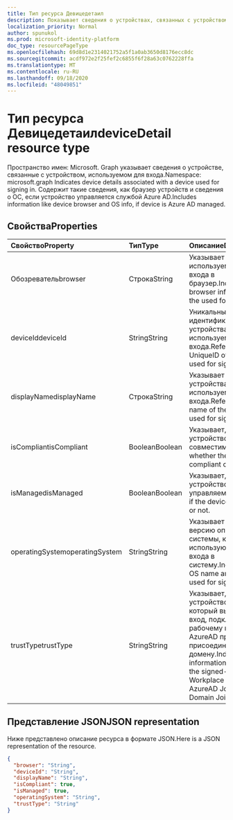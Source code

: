 ```yaml
---
title: Тип ресурса Девицедетаил
description: Показывает сведения о устройствах, связанных с устройством, используемом для входа.
localization_priority: Normal
author: spunukol
ms.prod: microsoft-identity-platform
doc_type: resourcePageType
ms.openlocfilehash: 69d8d1e2314021752a5f1a0ab3650d8176ecc8dc
ms.sourcegitcommit: acdf972e2f25fef2c6855f6f28a63c0762228ffa
ms.translationtype: MT
ms.contentlocale: ru-RU
ms.lasthandoff: 09/18/2020
ms.locfileid: "48049851"
---
```

# <a name="devicedetail-resource-type"></a><span data-ttu-id="036ec-103">Тип ресурса Девицедетаил</span><span class="sxs-lookup"><span data-stu-id="036ec-103">deviceDetail resource type</span></span>

<span data-ttu-id="036ec-104">Пространство имен: Microsoft. Graph указывает сведения о устройстве, связанные с устройством, используемом для входа.</span><span class="sxs-lookup"><span data-stu-id="036ec-104">Namespace: microsoft.graph Indicates device details associated with a device used for signing in.</span></span> <span data-ttu-id="036ec-105">Содержит такие сведения, как браузер устройств и сведения о ОС, если устройство управляется службой Azure AD.</span><span class="sxs-lookup"><span data-stu-id="036ec-105">Includes information like device browser and  OS info, if device is Azure AD managed.</span></span>



## <a name="properties"></a><span data-ttu-id="036ec-106">Свойства</span><span class="sxs-lookup"><span data-stu-id="036ec-106">Properties</span></span>
| <span data-ttu-id="036ec-107">Свойство</span><span class="sxs-lookup"><span data-stu-id="036ec-107">Property</span></span>     | <span data-ttu-id="036ec-108">Тип</span><span class="sxs-lookup"><span data-stu-id="036ec-108">Type</span></span>   |<span data-ttu-id="036ec-109">Описание</span><span class="sxs-lookup"><span data-stu-id="036ec-109">Description</span></span>|
|:---------------|:--------|:----------|
|<span data-ttu-id="036ec-110">Обозреватель</span><span class="sxs-lookup"><span data-stu-id="036ec-110">browser</span></span>|<span data-ttu-id="036ec-111">Строка</span><span class="sxs-lookup"><span data-stu-id="036ec-111">String</span></span>|<span data-ttu-id="036ec-112">Указывает сведения, используемые для входа в браузер.</span><span class="sxs-lookup"><span data-stu-id="036ec-112">Indicates the browser information of the used for signing-in.</span></span>|
|<span data-ttu-id="036ec-113">deviceId</span><span class="sxs-lookup"><span data-stu-id="036ec-113">deviceId</span></span>|<span data-ttu-id="036ec-114">String</span><span class="sxs-lookup"><span data-stu-id="036ec-114">String</span></span>|<span data-ttu-id="036ec-115">Уникальный идентификатор устройства, используемого для входа.</span><span class="sxs-lookup"><span data-stu-id="036ec-115">Refers to the UniqueID of the device used for signing-in.</span></span>|
|<span data-ttu-id="036ec-116">displayName</span><span class="sxs-lookup"><span data-stu-id="036ec-116">displayName</span></span>|<span data-ttu-id="036ec-117">Строка</span><span class="sxs-lookup"><span data-stu-id="036ec-117">String</span></span>|<span data-ttu-id="036ec-118">Указывает имя устройства, используемого для входа.</span><span class="sxs-lookup"><span data-stu-id="036ec-118">Refers to the name of the device used for signing-in.</span></span>|
|<span data-ttu-id="036ec-119">isCompliant</span><span class="sxs-lookup"><span data-stu-id="036ec-119">isCompliant</span></span>|<span data-ttu-id="036ec-120">Boolean</span><span class="sxs-lookup"><span data-stu-id="036ec-120">Boolean</span></span>|<span data-ttu-id="036ec-121">Указывает, является ли устройство совместимым.</span><span class="sxs-lookup"><span data-stu-id="036ec-121">Indicates whether the device is compliant or not.</span></span>|
|<span data-ttu-id="036ec-122">isManaged</span><span class="sxs-lookup"><span data-stu-id="036ec-122">isManaged</span></span>|<span data-ttu-id="036ec-123">Boolean</span><span class="sxs-lookup"><span data-stu-id="036ec-123">Boolean</span></span>|<span data-ttu-id="036ec-124">Указывает, является ли устройство управляемым.</span><span class="sxs-lookup"><span data-stu-id="036ec-124">Indicates if the device is managed or not.</span></span>|
|<span data-ttu-id="036ec-125">operatingSystem</span><span class="sxs-lookup"><span data-stu-id="036ec-125">operatingSystem</span></span>|<span data-ttu-id="036ec-126">String</span><span class="sxs-lookup"><span data-stu-id="036ec-126">String</span></span>|<span data-ttu-id="036ec-127">Указывает имя и версию операционной системы, которые используются для входа в систему.</span><span class="sxs-lookup"><span data-stu-id="036ec-127">Indicates the OS name and version used for signing-in.</span></span>|
|<span data-ttu-id="036ec-128">trustType</span><span class="sxs-lookup"><span data-stu-id="036ec-128">trustType</span></span>|<span data-ttu-id="036ec-129">String</span><span class="sxs-lookup"><span data-stu-id="036ec-129">String</span></span>|<span data-ttu-id="036ec-130">Указывает, является ли устройство, на который выполнен вход, подключен к рабочему месту, AzureAD присоединен, присоединен к домену.</span><span class="sxs-lookup"><span data-stu-id="036ec-130">Indicates information on whether the signed-in device is Workplace Joined, AzureAD Joined, Domain Joined.</span></span> |

## <a name="json-representation"></a><span data-ttu-id="036ec-131">Представление JSON</span><span class="sxs-lookup"><span data-stu-id="036ec-131">JSON representation</span></span>

<span data-ttu-id="036ec-132">Ниже представлено описание ресурса в формате JSON.</span><span class="sxs-lookup"><span data-stu-id="036ec-132">Here is a JSON representation of the resource.</span></span>

<!-- {
  "blockType": "resource",
  "optionalProperties": [

  ],
  "@odata.type": "microsoft.graph.deviceDetail"
}-->

```json
{
  "browser": "String",
  "deviceId": "String",
  "displayName": "String",
  "isCompliant": true,
  "isManaged": true,
  "operatingSystem": "String",
  "trustType": "String"
}

```

<!-- uuid: 8fcb5dbc-d5aa-4681-8e31-b001d5168d79
2015-10-25 14:57:30 UTC -->
<!-- {
  "type": "#page.annotation",
  "description": "deviceDetail resource",
  "keywords": "",
  "section": "documentation",
  "tocPath": ""
}-->



